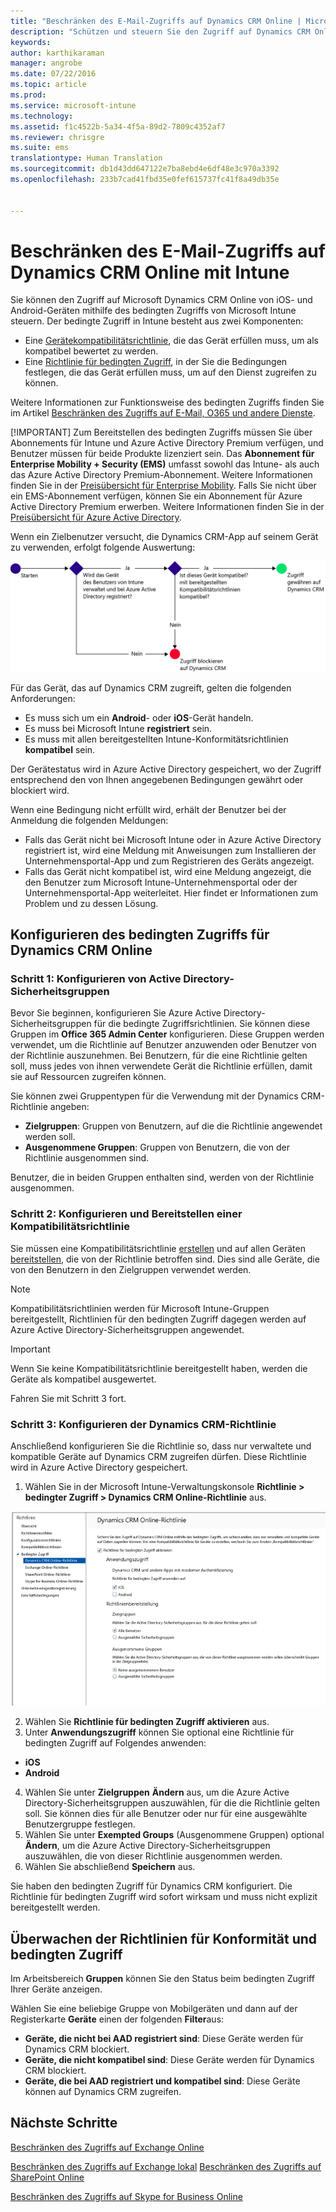 ```yaml
---
title: "Beschränken des E-Mail-Zugriffs auf Dynamics CRM Online | Microsoft Intune"
description: "Schützen und steuern Sie den Zugriff auf Dynamics CRM Online mit bedingtem Zugriff."
keywords: 
author: karthikaraman
manager: angrobe
ms.date: 07/22/2016
ms.topic: article
ms.prod: 
ms.service: microsoft-intune
ms.technology: 
ms.assetid: f1c4522b-5a34-4f5a-89d2-7809c4352af7
ms.reviewer: chrisgre
ms.suite: ems
translationtype: Human Translation
ms.sourcegitcommit: db1d43dd647122e7ba8ebd4e6df48e3c970a3392
ms.openlocfilehash: 233b7cad41fbd35e0fef615737fc41f8a49db35e


---
```


# Beschränken des E-Mail-Zugriffs auf Dynamics CRM Online mit Intune
Sie können den Zugriff auf Microsoft Dynamics CRM Online von iOS- und Android-Geräten mithilfe des bedingten Zugriffs von Microsoft Intune steuern.  Der bedingte Zugriff in Intune besteht aus zwei Komponenten:
* Eine [Gerätekompatibilitätsrichtlinie](introduction-to-device-compliance-policies-in-microsoft-intune.md), die das Gerät erfüllen muss, um als kompatibel bewertet zu werden.
* Eine [Richtlinie für bedingten Zugriff](restrict-access-to-email-and-o365-services-with-microsoft-intune.md), in der Sie die Bedingungen festlegen, die das Gerät erfüllen muss, um auf den Dienst zugreifen zu können.

Weitere Informationen zur Funktionsweise des bedingten Zugriffs finden Sie im Artikel [Beschränken des Zugriffs auf E-Mail, O365 und andere Dienste](restrict-access-to-email-and-o365-services-with-microsoft-intune.md).

[!IMPORTANT] Zum Bereitstellen des bedingten Zugriffs müssen Sie über Abonnements für Intune und Azure Active Directory Premium verfügen, und Benutzer müssen für beide Produkte lizenziert sein. Das **Abonnement für Enterprise Mobility + Security (EMS)** umfasst sowohl das Intune- als auch das Azure Active Directory Premium-Abonnement. Weitere Informationen finden Sie in der [Preisübersicht für Enterprise Mobility](https://www.microsoft.com/en-us/cloud-platform/enterprise-mobility-pricing). Falls Sie nicht über ein EMS-Abonnement verfügen, können Sie ein Abonnement für Azure Active Directory Premium erwerben. Weitere Informationen finden Sie in der [Preisübersicht für Azure Active Directory](https://azure.microsoft.com/en-us/pricing/details/active-directory/). 

Wenn ein Zielbenutzer versucht, die Dynamics CRM-App auf seinem Gerät zu verwenden, erfolgt folgende Auswertung:

![Diagramm zur Veranschaulichung der Entscheidungspunkte, mit denen ermittelt wird, ob ein Gerät Zugriff auf einen Dienst erhält oder blockiert wird](../media/mdm-ca-dynamics-crm-flow-diagram.png)

Für das Gerät, das auf Dynamics CRM zugreift, gelten die folgenden Anforderungen:
* Es muss sich um ein **Android**- oder **iOS**-Gerät handeln.
* Es muss bei Microsoft Intune **registriert** sein.
* Es muss mit allen bereitgestellten Intune-Konformitätsrichtlinien **kompatibel** sein.

Der Gerätestatus wird in Azure Active Directory gespeichert, wo der Zugriff entsprechend den von Ihnen angegebenen Bedingungen gewährt oder blockiert wird.

Wenn eine Bedingung nicht erfüllt wird, erhält der Benutzer bei der Anmeldung die folgenden Meldungen:
* Falls das Gerät nicht bei Microsoft Intune oder in Azure Active Directory registriert ist, wird eine Meldung mit Anweisungen zum Installieren der Unternehmensportal-App und zum Registrieren des Geräts angezeigt.
* Falls das Gerät nicht kompatibel ist, wird eine Meldung angezeigt, die den Benutzer zum Microsoft Intune-Unternehmensportal oder der Unternehmensportal-App weiterleitet. Hier findet er Informationen zum Problem und zu dessen Lösung.

## Konfigurieren des bedingten Zugriffs für Dynamics CRM Online  
### Schritt 1: Konfigurieren von Active Directory-Sicherheitsgruppen

Bevor Sie beginnen, konfigurieren Sie Azure Active Directory-Sicherheitsgruppen für die bedingte Zugriffsrichtlinien. Sie können diese Gruppen im **Office 365 Admin Center** konfigurieren. Diese Gruppen werden verwendet, um die Richtlinie auf Benutzer anzuwenden oder Benutzer von der Richtlinie auszunehmen. Bei Benutzern, für die eine Richtlinie gelten soll, muss jedes von ihnen verwendete Gerät die Richtlinie erfüllen, damit sie auf Ressourcen zugreifen können.

Sie können zwei Gruppentypen für die Verwendung mit der Dynamics CRM-Richtlinie angeben:
* **Zielgruppen**: Gruppen von Benutzern, auf die die Richtlinie angewendet werden soll.
* **Ausgenommene Gruppen**: Gruppen von Benutzern, die von der Richtlinie ausgenommen sind.

Benutzer, die in beiden Gruppen enthalten sind, werden von der Richtlinie ausgenommen.

### Schritt 2: Konfigurieren und Bereitstellen einer Kompatibilitätsrichtlinie
Sie müssen eine Kompatibilitätsrichtlinie [erstellen](create-a-device-compliance-policy-in-microsoft-intune.md) und auf allen Geräten [bereitstellen](deploy-and-monitor-a-device-compliance-policy-in-microsoft-intune.md), die von der Richtlinie betroffen sind. Dies sind alle Geräte, die von den Benutzern in den Zielgruppen verwendet werden.

> [!NOTE]
> Kompatibilitätsrichtlinien werden für Microsoft Intune-Gruppen bereitgestellt, Richtlinien für den bedingten Zugriff dagegen werden auf Azure Active Directory-Sicherheitsgruppen angewendet.

> [!IMPORTANT]
> Wenn Sie keine Kompatibilitätsrichtlinie bereitgestellt haben, werden die Geräte als kompatibel ausgewertet.

Fahren Sie mit Schritt 3 fort.
### Schritt 3: Konfigurieren der Dynamics CRM-Richtlinie
Anschließend konfigurieren Sie die Richtlinie so, dass nur verwaltete und kompatible Geräte auf Dynamics CRM zugreifen dürfen. Diese Richtlinie wird in Azure Active Directory gespeichert.

1.  Wählen Sie in der Microsoft Intune-Verwaltungskonsole **Richtlinie > bedingter Zugriff > Dynamics CRM Online-Richtlinie** aus.

  ![Screenshot der Seite mit der Dynamics CRM Online-Richtlinie für den bedingten Zugriff](../media/mdm-ca-dynamics-crm-policy-configuration.png)

2.  Wählen Sie **Richtlinie für bedingten Zugriff aktivieren** aus.
3.  Unter **Anwendungszugriff** können Sie optional eine Richtlinie für bedingten Zugriff auf Folgendes anwenden:
  * **iOS**
  * **Android**
4.  Wählen Sie unter **Zielgruppen** **Ändern** aus, um die Azure Active Directory-Sicherheitsgruppen auszuwählen, für die die Richtlinie gelten soll. Sie können dies für alle Benutzer oder nur für eine ausgewählte Benutzergruppe festlegen.
5.  Wählen Sie unter **Exempted Groups** (Ausgenommene Gruppen) optional **Ändern**, um die Azure Active Directory-Sicherheitsgruppen auszuwählen, die von dieser Richtlinie ausgenommen werden.
6.  Wählen Sie abschließend **Speichern** aus.

Sie haben den bedingten Zugriff für Dynamics CRM konfiguriert. Die Richtlinie für bedingten Zugriff wird sofort wirksam und muss nicht explizit bereitgestellt werden.
##  Überwachen der Richtlinien für Konformität und bedingten Zugriff

Im Arbeitsbereich **Gruppen** können Sie den Status beim bedingten Zugriff Ihrer Geräte anzeigen.

Wählen Sie eine beliebige Gruppe von Mobilgeräten und dann auf der Registerkarte **Geräte** einen der folgenden **Filter**aus:
* **Geräte, die nicht bei AAD registriert sind**: Diese Geräte werden für Dynamics CRM blockiert.
* **Geräte, die nicht kompatibel sind**: Diese Geräte werden für Dynamics CRM blockiert.
* **Geräte, die bei AAD registriert und kompatibel sind**: Diese Geräte können auf Dynamics CRM zugreifen.

##  Nächste Schritte
[Beschränken des Zugriffs auf Exchange Online](restrict-access-to-exchange-online-with-microsoft-intune.md)

[Beschränken des Zugriffs auf Exchange lokal](restrict-access-to-exchange-onpremises-with-microsoft-intune.md)
[Beschränken des Zugriffs auf SharePoint Online](restrict-access-to-sharepoint-online-with-microsoft-intune.md)

[Beschränken des Zugriffs auf Skype for Business Online](restrict-access-to-skype-for-business-online-with-microsoft-intune.md)



<!--HONumber=Oct16_HO1-->


